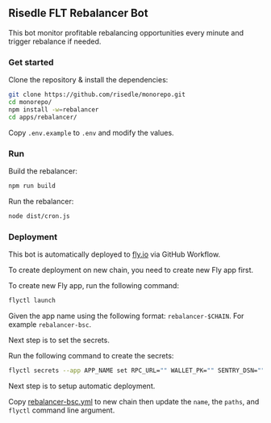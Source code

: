 ## Risedle FLT Rebalancer Bot

This bot monitor profitable rebalancing opportunities every minute and trigger
rebalance if needed.

### Get started

Clone the repository & install the dependencies:

```sh
git clone https://github.com/risedle/monorepo.git
cd monorepo/
npm install -w=rebalancer
cd apps/rebalancer/
```

Copy `.env.example` to `.env` and modify the values.

### Run

Build the rebalancer:

```sh
npm run build
```

Run the rebalancer:

```sh
node dist/cron.js
```

### Deployment

This bot is automatically deployed to
[fly.io](https://fly.io/docs/introduction/) via GitHub Workflow.

To create deployment on new chain, you need to create new Fly app first.

To create new Fly app, run the following command:

```sh
flyctl launch
```

Given the app name using the following format: `rebalancer-$CHAIN`. For example
`rebalancer-bsc`.

Next step is to set the secrets.

Run the following command to create the secrets:

```sh
flyctl secrets --app APP_NAME set RPC_URL="" WALLET_PK="" SENTRY_DSN="" FLTS="" MIN_PROFITS=""
```

Next step is to setup automatic deployment.

Copy [rebalancer-bsc.yml](../../.github/workflows/rebalancer-bsc.yml) to new
chain then update the `name`, the `paths`, and `flyctl` command line argument.
